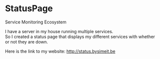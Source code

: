 # StatusPage
Service Monitoring Ecosystem

I have a server in my house running multiple services. <br/>
So I created a status page that displays my different services with whether or not they are down.

Here is the link to my website: http://status.bysimeit.be
